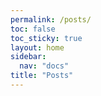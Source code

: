```yaml
---
permalink: /posts/
toc: false
toc_sticky: true
layout: home
sidebar:
  nav: "docs"
title: "Posts"
---
```

